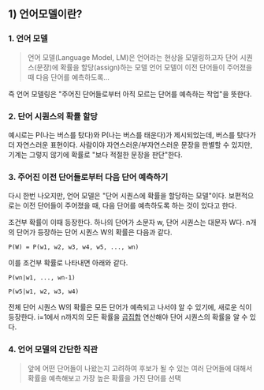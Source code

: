 ## 1) 언어모델이란?
### 1. 언어 모델
> 언어 모델(Language Model, LM)은 언어라는 현상을 모델링하고자 단어 시퀀스(문장)에 확률을 할당(assign)하는 모델
> 언어 모델이 이전 단어들이 주어졌을 때 다음 단어를 예측하도록...

즉 언어 모델링은 "주어진 단어들로부터 아직 모르는 단어를 예측하는 작업"을 뜻한다.

### 2. 단어 시퀀스의 확률 할당
예시로는 P(나는 버스를 탔다)와 P(나는 버스를 태운다)가 제시되었는데, 버스를 탔다가 더 자연스러운 표현이다.
사람이야 자연스러운/부자연스러운 문장을 판별할 수 있지만, 기계는 그렇지 않기에 확률로 "보다 적절한 문장을 판단"한다.

### 3. 주어진 이전 단어들로부터 다음 단어 예측하기
다시 한번 나오지만, 언어 모델은 "단어 시퀀스에 확률을 할당하는 모델"이다.
보편적으로는 이전 단어들이 주어졌을 때, 다음 단어를 예측하도록 하는 것이 있다고 한다.

조건부 확률이 이때 등장한다. 하나의 단어가 소문자 w, 단어 시퀀스는 대문자 W다. n개의 단어가 등장하는 단어 시퀀스 W의 확률은 다음과 같다.

``P(W) = P(w1, w2, w3, w4, w5, ..., wn)``

이를 조건부 확률로 나타내면 아래와 같다.

``P(wn|w1, ..., wn-1)``

``P(w5|w1, w2, w3, w4)``

전체 단어 시퀀스 W의 확률은 모든 단어가 예측되고 나서야 알 수 있기에, 새로운 식이 등장한다.
i=1에서 n까지의 모든 확률을 [곱집합](https://ko.wikipedia.org/wiki/%EA%B3%B1%EC%A7%91%ED%95%A9) 연산해야 단어 시퀀스의 확률을 알 수 있다.

### 4. 언어 모델의 간단한 직관
> 앞에 어떤 단어들이 나왔는지 고려하여 후보가 될 수 있는 여러 단어들에 대해서 확률을 예측해보고 가장 높은 확률을 가진 단어를 선택